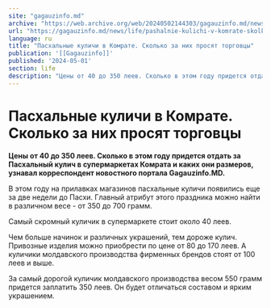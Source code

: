 ```yaml
---
site: "gagauzinfo.md"
archive: "https://web.archive.org/web/20240502144303/gagauzinfo.md/news/life/pashalnie-kulichi-v-komrate-skolko-za-nih-prosyat-torgovtsi"
url: "https://gagauzinfo.md/news/life/pashalnie-kulichi-v-komrate-skolko-za-nih-prosyat-torgovtsi"
language: ru
title: "Пасхальные куличи в Комрате. Сколько за них просят торговцы"
publication: '[[Gagauzinfo]]'
published: '2024-05-01'
section: life
description: "Цены от 40 до 350 леев. Сколько в этом году придется отдать за Пасхальный кулич в супермаркетах Комрата и каких они размеров, узнавал корреспондент новостного портала Gagauzinfo.MD."
---
```


# Пасхальные куличи в Комрате. Сколько за них просят торговцы

**Цены от 40 до 350 леев. Сколько в этом году придется отдать за Пасхальный кулич в супермаркетах Комрата и каких они размеров, узнавал корреспондент новостного портала Gagauzinfo.MD.**

В этом году на прилавках магазинов пасхальные куличи появились еще за две недели до Пасхи. Главный атрибут этого праздника можно найти в различном весе - от 350 до 700 грамм.

Самый скромный куличик в супермаркете стоит около 40 леев.

Чем больше начинок и различных украшений, тем дороже кулич. Привозные изделия можно приобрести по цене от 80 до 170 леев. А куличики молдавского производства фирменных брендов стоят от 100 леев и выше.

За самый дорогой куличик молдавского производства весом 550 грамм придется заплатить 350 леев. Он будет отличаться составом и ярким украшением.